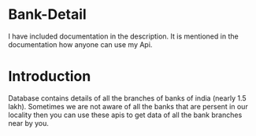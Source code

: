 # Bank-Detail

I have included documentation in the description. It is mentioned in the documentation how anyone can use my Api.


# Introduction
Database contains details of all the branches of banks of india (nearly 1.5 lakh). Sometimes we are not aware of all the banks that are persent in our locality then you can use these apis to get data of all the bank branches near by you.



